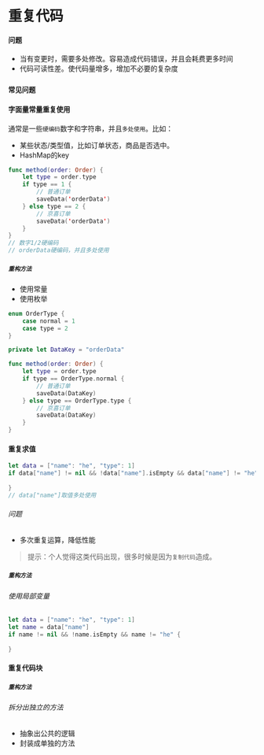 # 重复代码
#### 问题
- 当有变更时，需要多处修改。容易造成代码错误，并且会耗费更多时间
- 代码可读性差。使代码量增多，增加不必要的复杂度

### `常见问题`
#### 字面量常量重复使用
通常是一些`硬编码`数字和字符串，并且`多处使用`。比如：
- 某些状态/类型值，比如订单状态，商品是否选中。
- HashMap的key
```swift
func method(order: Order) {
    let type = order.type
    if type == 1 {
        // 普通订单
        saveData('orderData')
    } else type == 2 {
        // 京喜订单
        saveData('orderData')
    }
}
// 数字1/2硬编码
// orderData硬编码，并且多处使用
```

##### `重构方法`
- 使用常量
- 使用枚举
```swift
enum OrderType {
    case normal = 1
    case type = 2
}

private let DataKey = "orderData"

func method(order: Order) {
    let type = order.type
    if type == OrderType.normal {
        // 普通订单
        saveData(DataKey)
    } else type == OrderType.type {
        // 京喜订单
        saveData(DataKey)
    }
}
```

#### 重复求值
```swift
let data = ["name": "he", "type": 1]
if data["name"] != nil && !data["name"].isEmpty && data["name"] != "he" {
    
}
// data["name"]取值多处使用
```
###### 问题
- 多次重复运算，降低性能
> 提示：个人觉得这类代码出现，很多时候是因为`复制代码`造成。

##### `重构方法`
###### 使用局部变量
```swift
let data = ["name": "he", "type": 1]
let name = data["name"]
if name != nil && !name.isEmpty && name != "he" {
    
}
```

#### 重复代码块
##### `重构方法`
###### 拆分出独立的方法
- 抽象出公共的逻辑
- 封装成单独的方法
